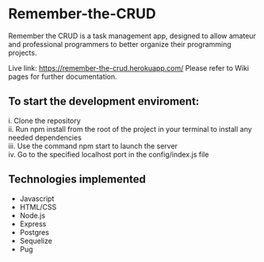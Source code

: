 # Remember-the-CRUD
Remember the CRUD is a task management app, designed to allow amateur and professional programmers to better organize their programming projects.

Live link: https://remember-the-crud.herokuapp.com/
Please refer to Wiki pages for further documentation.

## To start the development enviroment:
i. Clone the repository <br />
ii. Run npm install from the root of the project in your terminal to install any needed dependencies <br />
iii. Use the command npm start to launch the server <br />
iv. Go to the specified localhost port in the config/index.js file 

## Technologies implemented
* Javascript
* HTML/CSS
* Node.js
* Express
* Postgres
* Sequelize
* Pug


